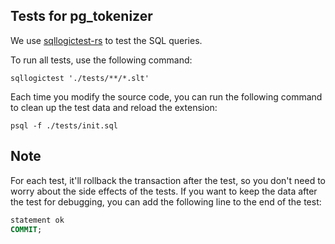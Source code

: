 ## Tests for pg_tokenizer

We use [sqllogictest-rs](https://github.com/risinglightdb/sqllogictest-rs) to test the SQL queries.

To run all tests, use the following command:
```shell
sqllogictest './tests/**/*.slt'
```

Each time you modify the source code, you can run the following command to clean up the test data and reload the extension:
```shell
psql -f ./tests/init.sql
```

## Note

For each test, it'll rollback the transaction after the test, so you don't need to worry about the side effects of the tests. If you want to keep the data after the test for debugging, you can add the following line to the end of the test:
```sql
statement ok
COMMIT;
```
